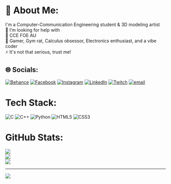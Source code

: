 # 💫 About Me:
I'm a Computer-Communication Engineering student & 3D modeling artist<br>🤝 I’m looking for help with<br>🌱 CCE FOE AU<br>💬  Gamer, Gym rat, Calculus obsessor, Electronics enthusiast, and a vibe coder<br>⚡ It's not that serious, trust me!


## 🌐 Socials:
[![Behance](https://img.shields.io/badge/Behance-1769ff?logo=behance&logoColor=white)](https://behance.net/err0ri) [![Facebook](https://img.shields.io/badge/Facebook-%231877F2.svg?logo=Facebook&logoColor=white)](https://facebook.com/ERR0Ri) [![Instagram](https://img.shields.io/badge/Instagram-%23E4405F.svg?logo=Instagram&logoColor=white)](https://instagram.com/err0r__ii) [![LinkedIn](https://img.shields.io/badge/LinkedIn-%230077B5.svg?logo=linkedin&logoColor=white)](https://linkedin.com/in/ahmed-abd-al-moneim-13601b305) [![Twitch](https://img.shields.io/badge/Twitch-%239146FF.svg?logo=Twitch&logoColor=white)](https://twitch.tv/err0r__ii) [![email](https://img.shields.io/badge/Email-D14836?logo=gmail&logoColor=white)](mailto:ahmedabdalmoneim9284@gmail.com) 

# Tech Stack:
![C](https://img.shields.io/badge/c-%2300599C.svg?style=for-the-badge&logo=c&logoColor=white) ![C++](https://img.shields.io/badge/c++-%2300599C.svg?style=for-the-badge&logo=c%2B%2B&logoColor=white) ![Python](https://img.shields.io/badge/python-3670A0?style=for-the-badge&logo=python&logoColor=ffdd54) ![HTML5](https://img.shields.io/badge/html5-%23E34F26.svg?style=for-the-badge&logo=html5&logoColor=white) ![CSS3](https://img.shields.io/badge/css3-%231572B6.svg?style=for-the-badge&logo=css3&logoColor=white)
# GitHub Stats:
![](https://github-readme-stats.vercel.app/api?username=err0rii&theme=blue_navy&hide_border=false&include_all_commits=true&count_private=false)<br/>
![](https://nirzak-streak-stats.vercel.app/?user=err0rii&theme=blue_navy&hide_border=false)<br/>
![](https://github-readme-stats.vercel.app/api/top-langs/?username=err0rii&theme=blue_navy&hide_border=false&include_all_commits=true&count_private=false&layout=compact)

---
[![](https://visitcount.itsvg.in/api?id=err0rii&icon=0&color=4)](https://visitcount.itsvg.in)
